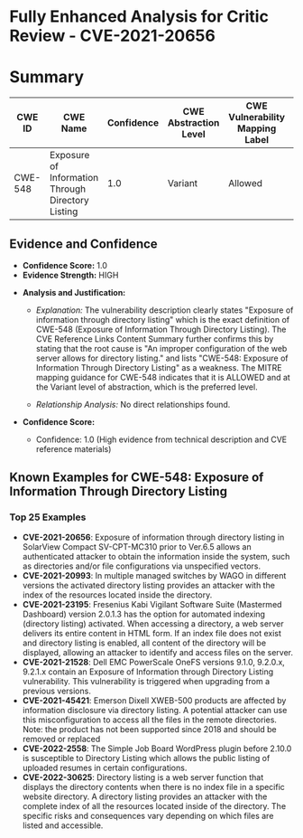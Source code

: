 # Fully Enhanced Analysis for Critic Review - CVE-2021-20656

# Summary
| CWE ID | CWE Name | Confidence | CWE Abstraction Level | CWE Vulnerability Mapping Label | CWE-Vulnerability Mapping Notes |
|---|---|---|---|---|---|
| CWE-548 | Exposure of Information Through Directory Listing | 1.0 | Variant | Allowed | Primary CWE |

## Evidence and Confidence

*   **Confidence Score:** 1.0
*   **Evidence Strength:** HIGH

- **Analysis and Justification:**  
  - *Explanation:* The vulnerability description clearly states "Exposure of information through directory listing" which is the exact definition of CWE-548 (Exposure of Information Through Directory Listing). The CVE Reference Links Content Summary further confirms this by stating that the root cause is "An improper configuration of the web server allows for directory listing." and lists "CWE-548: Exposure of Information Through Directory Listing" as a weakness. The MITRE mapping guidance for CWE-548 indicates that it is ALLOWED and at the Variant level of abstraction, which is the preferred level.

  - *Relationship Analysis:* No direct relationships found.

- **Confidence Score:**  
  - Confidence: 1.0 (High evidence from technical description and CVE reference materials)



## Known Examples for CWE-548: Exposure of Information Through Directory Listing
### Top 25 Examples
- **CVE-2021-20656**: Exposure of information through directory listing in SolarView Compact SV-CPT-MC310 prior to Ver.6.5 allows an authenticated attacker to obtain the information inside the system, such as directories and/or file configurations via unspecified vectors.
- **CVE-2021-20993**: In multiple managed switches by WAGO in different versions the activated directory listing provides an attacker with the index of the resources located inside the directory.
- **CVE-2021-23195**: Fresenius Kabi Vigilant Software Suite (Mastermed Dashboard) version 2.0.1.3 has the option for automated indexing (directory listing) activated. When accessing a directory, a web server delivers its entire content in HTML form. If an index file does not exist and directory listing is enabled, all content of the directory will be displayed, allowing an attacker to identify and access files on the server.
- **CVE-2021-21528**: Dell EMC PowerScale OneFS versions 9.1.0, 9.2.0.x, 9.2.1.x contain an Exposure of Information through Directory Listing vulnerability. This vulnerability is triggered when upgrading from a previous versions.
- **CVE-2021-45421**: Emerson Dixell XWEB-500 products are affected by information disclosure via directory listing. A potential attacker can use this misconfiguration to access all the files in the remote directories. Note: the product has not been supported since 2018 and should be removed or replaced
- **CVE-2022-2558**: The Simple Job Board WordPress plugin before 2.10.0 is susceptible to Directory Listing which allows the public listing of uploaded resumes in certain configurations.
- **CVE-2022-30625**: Directory listing is a web server function that displays the directory contents when there is no index file in a specific website directory. A directory listing provides an attacker with the complete index of all the resources located inside of the directory. The specific risks and consequences vary depending on which files are listed and accessible.
